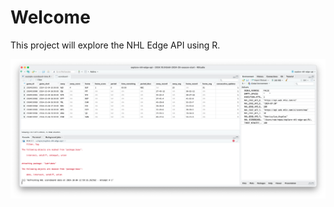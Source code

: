 # Welcome

This project will explore the NHL Edge API using R.

![2024.10.04 - Start of the NHL 2024-25 season](./images/2024.10.04-NHL-2024-25-season-start.png)
